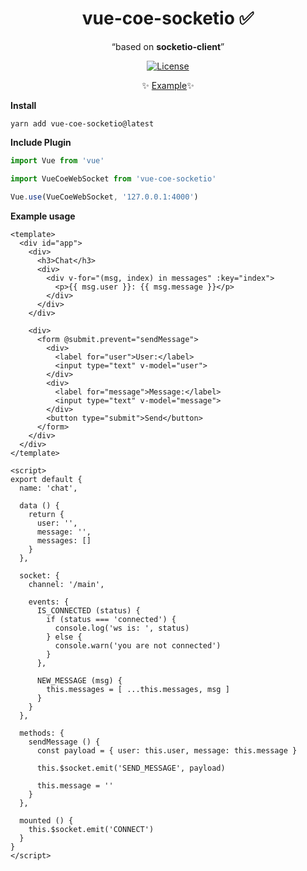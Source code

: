 <h1 align="center">vue-coe-socketio ✅</h1>

<p align="center">
  <q>based on <b>socketio-client</b></q>
</p>

<p align="center">
  <a href="#"><img src="https://img.shields.io/npm/l/vuelidation.svg" alt="License" target="_blank"></a>
</p>

<p align="center">
  ✨ <a href="https://codesandbox.io/s/github/viniazvd/chat-websocket/tree/master/ws-client">Example</a>✨
</p>

**Install**

`yarn add vue-coe-socketio@latest`

**Include Plugin**
```javascript
import Vue from 'vue'

import VueCoeWebSocket from 'vue-coe-socketio'

Vue.use(VueCoeWebSocket, '127.0.0.1:4000')
```

**Example usage**
```vue
<template>
  <div id="app">
    <div>
      <h3>Chat</h3>
      <div>
        <div v-for="(msg, index) in messages" :key="index">
          <p>{{ msg.user }}: {{ msg.message }}</p>
        </div>
      </div>
    </div>

    <div>
      <form @submit.prevent="sendMessage">
        <div>
          <label for="user">User:</label>
          <input type="text" v-model="user">
        </div>
        <div>
          <label for="message">Message:</label>
          <input type="text" v-model="message">
        </div>
        <button type="submit">Send</button>
      </form>
    </div>
  </div>
</template>

<script>
export default {
  name: 'chat',

  data () {
    return {
      user: '',
      message: '',
      messages: []
    }
  },

  socket: {
    channel: '/main',

    events: {
      IS_CONNECTED (status) {
        if (status === 'connected') {
          console.log('ws is: ', status)
        } else {
          console.warn('you are not connected')
        }
      },

      NEW_MESSAGE (msg) {
        this.messages = [ ...this.messages, msg ]
      }
    }
  },

  methods: {
    sendMessage () {
      const payload = { user: this.user, message: this.message }

      this.$socket.emit('SEND_MESSAGE', payload)

      this.message = ''
    }
  },

  mounted () {
    this.$socket.emit('CONNECT')
  }
}
</script>
```

